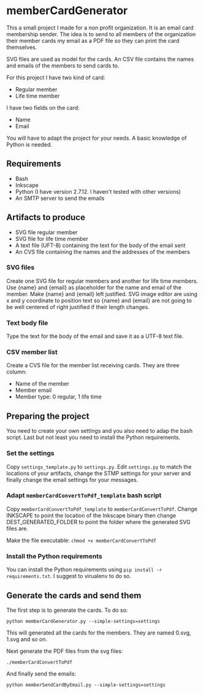 # memberCardGenerator

This a small project I made for a non profit organization. It is an email card membership sender. The idea is to send to all members of the organization their member cards my email as a PDF file so they can print the card themselves.

SVG files are used as model for the cards. An CSV file contains the names and emails of the members to send cards to.

For this project I have two kind of card:

* Regular member
* Life time member

I have two fields on the card:

* Name
* Email

You will have to adapt the project for your needs. A basic knowledge of Python is needed.

## Requirements

* Bash
* Inkscape
* Python (I have version 2.7.12. I haven't tested with other versions)
* An SMTP server to send the emails

## Artifacts to produce

* SVG file regular member
* SVG file for life time member
* A text file (UFT-8) containing the text for the body of the email sent
* An CVS file containing the names and the addresses of the members

### SVG files

Create one SVG file for regular members and another for life time members. Use {name} and {email} as placeholder for the name and email of the member. Make {name} and {email} left justified. SVG image editor are using x and y coordinate to position text so {name} and {email} are not going to be well centered of right justified if their length changes.

### Text body file

Type the text for the body of the email and save it as a UTF-8 text file.

### CSV member list

Create a CVS file for the member list receiving cards. They are three column:

* Name of the member
* Member email
* Member type: 0 regular, 1 life time

## Preparing the project

You need to create your own settings and you also need to adap the bash script. Last but not least you need to install the Python requirements.

### Set the settings

Copy `settings_template.py` to `settings.py`. Edit `settings.py` to match the locations of your artifacts, change the STMP settings for your server and finally change the email settings for your messages.

### Adapt `memberCardConvertToPdf_template` bash script

Copy `memberCardConvertToPdf_template` to `memberCardConvertToPdf`. Change INKSCAPE to point the location of the Inkscape binary then change DEST_GENERATED_FOLDER to point the folder where the generated SVG files are.

Make the file executable: `chmod +x memberCardConvertToPdf`

### Install the Python requirements

You can install the Python requirements using `pip install -r requirements.txt`. I suggest to virualenv to do so.

## Generate the cards and send them

The first step is to generate the cards. To do so:

    python memberCardGenerator.py --simple-settings=settings
    
This will generated all the cards for the members. They are named 0.svg, 1.svg and so on.

Next generate the PDF files from the svg files:

    ./memberCardConvertToPdf
    
And finally send the emails:

    python memberSendCardByEmail.py --simple-settings=settings
